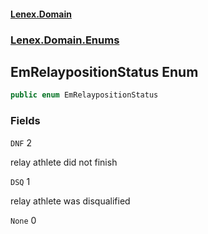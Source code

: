 #### [Lenex.Domain](index.md 'index')
### [Lenex.Domain.Enums](Lenex.Domain.Enums.md 'Lenex.Domain.Enums')

## EmRelaypositionStatus Enum

```csharp
public enum EmRelaypositionStatus
```
### Fields

<a name='Lenex.Domain.Enums.EmRelaypositionStatus.DNF'></a>

`DNF` 2

relay athlete did not finish

<a name='Lenex.Domain.Enums.EmRelaypositionStatus.DSQ'></a>

`DSQ` 1

relay athlete was disqualified

<a name='Lenex.Domain.Enums.EmRelaypositionStatus.None'></a>

`None` 0